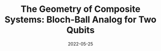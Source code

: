 ---
title: "The Geometry of Composite Systems: Bloch-Ball Analog for Two Qubits"
collection: talks
type: "Poster"
permalink: /talks/ICE-7_2022
venue: "University of Granada"
date: 2022-05-25
location: "Granada, Spain"
---